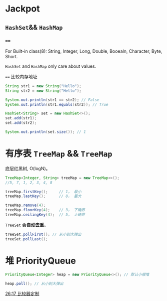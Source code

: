 # Jackpot

## `HashSet`&& `HashMap`
### `==`

For Built-in class(8): 
String, Integer, Long, Double, Booealn, Character, Byte, Short.

`HashSet` and `HashMap` only care about values.

`==` 比较内存地址

```java
String str1 = new String("Hello");
String str2 = new String("Hello");

System.out.println(str1 == str2); // False
System.out.println(str1.equals(str2)); // True
```


```java
HashSet<String> set = new HashSet<>();
set.add(str1);
set.add(str2);

System.out.println(set.size()); // 1
```

# 有序表 `TreeMap` && `TreeMap`

底层红黑树, O(logN)。

```java
TreeMap<Integer, String> treeMap = new TreeMap<>();
//5, 7, 1, 2, 3, 4, 8

treeMap.firstKey();     // 1， 最小
treeMap.lastKey();      // 8， 最大

treeMap.remove(4);
treeMap.floorKey(4);    // 3， 下确界
treeMap.ceilingKey(4);  // 5， 上确界
```

`TreeSet` 会**自动去重**。

```java
treeSet.pollFirst(); // 从小到大弹出
treeSet.pollLast();
```

# 堆 PriorityQueue

```java
PriorityQueue<Integer> heap = new PriorityQueue<>(); // 默认小根堆

heap.poll(); // 从小到大弹出
```

[26:17 比较器定制](https://www.bilibili.com/list/8888480?sid=3509640&desc=1&oid=702104456&bvid=BV13m4y1p7VB)